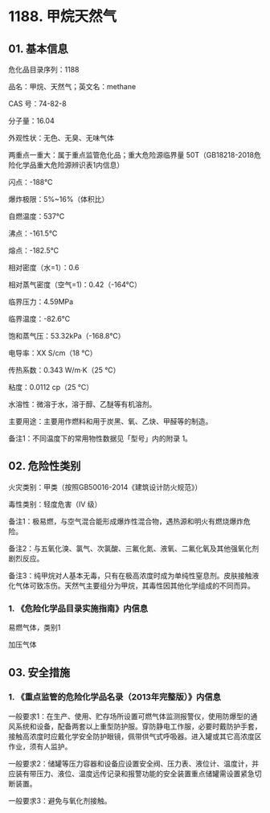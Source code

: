 # 1188. 甲烷天然气

## 01. 基本信息

危化品目录序列：1188

品名：甲烷、天然气；英文名：methane

CAS 号：74-82-8

分子量：16.04

外观性状：无色、无臭、无味气体

两重点一重大：属于重点监管危化品；重大危险源临界量 50T（GB18218-2018危险化学品重大危险源辨识表1内信息）

闪点：-188℃

爆炸极限：5%~16%（体积比）

自燃温度：537℃

沸点：-161.5℃

熔点：-182.5℃

相对密度（水=1）：0.6

相对蒸气密度（空气=1)：0.42（-164℃）

临界压力：4.59MPa

临界温度：-82.6℃

饱和蒸气压：53.32kPa（-168.8℃）

电导率：XX S/cm（18 ℃）

传热系数：0.343 W/m·K（25 ℃）

粘度：0.0112 cp（25 ℃）

水溶性：微溶于水，溶于醇、乙醚等有机溶剂。

主要用途：主要用作燃料和用于炭黑、氧、乙炔、甲醛等的制造。

备注1：不同温度下的常用物性数据见「型号」内的附录 1。

## 02. 危险性类别

火灾类别：甲类（按照GB50016-2014《建筑设计防火规范》）

毒性类别：轻度危害（Ⅳ 级）

备注1：极易燃，与空气混合能形成爆炸性混合物，遇热源和明火有燃烧爆炸危险。

备注2：与五氧化溴、氯气、次氯酸、三氟化氮、液氧、二氟化氧及其他强氧化剂剧烈反应。

备注3：纯甲烷对人基本无毒，只有在极高浓度时成为单纯性窒息剂。皮肤接触液化气体可致冻伤。天然气主要组分为甲烷，其毒性因其他化学组成的不同而异。

### 1. 《危险化学品目录实施指南》内信息

易燃气体，类别1

加压气体

## 03. 安全措施

### 1. 《重点监管的危险化学品名录（2013年完整版）》内信息

一般要求1：在生产、使用、贮存场所设置可燃气体监测报警仪，使用防爆型的通风系统和设备，配备两套以上重型防护服。穿防静电工作服，必要时戴防护手套，接触高浓度时应戴化学安全防护眼镜，佩带供气式呼吸器。进入罐或其它高浓度区作业，须有人监护。

一般要求2：储罐等压力容器和设备应设置安全阀、压力表、液位计、温度计，并应装有带压力、液位、温度远传记录和报警功能的安全装置重点储罐需设置紧急切断装置。

一般要求3：避免与氧化剂接触。


